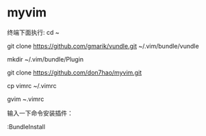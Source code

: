 # myvim
终端下面执行:
cd ~

git clone https://github.com/gmarik/vundle.git ~/.vim/bundle/vundle

mkdir ~/.vim/bundle/Plugin

git clone https://github.com/don7hao/myvim.git

cp vimrc ~/.vimrc

gvim ~.vimrc

输入一下命令安装插件：

:BundleInstall

